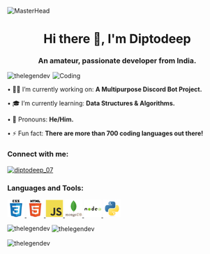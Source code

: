 ![MasterHead](https://cdn.discordapp.com/attachments/819912862595416077/1108349429666304030/python-programming-2000x600.png)

<h1 align="center">Hi there 👋, I'm Diptodeep</h1>
<h3 align="center">An amateur, passionate developer from India.</h3>
<img align="right" alt="Coding" width="400" src="https://i.giphy.com/media/qgQUggAC3Pfv687qPC/giphy.webp">

<p align="left"> <img src="https://komarev.com/ghpvc/?username=thelegendev&label=Profile%20views&color=0e75b6&style=flat" alt="thelegendev" /> </p>

• 👨‍💻 I’m currently working on: **A Multipurpose Discord Bot Project.**

• 🎓 I’m currently learning: **Data Structures & Algorithms.**

• 👤 Pronouns: **He/Him.**

• ⚡ Fun fact: **There are more than 700 coding languages out there!**

<h3 align="left">Connect with me:</h3>
<p align="left">
<a href="https://instagram.com/diptodeep_07" target="blank"><img align="center" src="https://raw.githubusercontent.com/rahuldkjain/github-profile-readme-generator/master/src/images/icons/Social/instagram.svg" alt="diptodeep_07" height="30" width="40" /></a>
</p>

<h3 align="left">Languages and Tools:</h3>
<p align="left"> <a href="https://www.w3schools.com/css/" target="_blank" rel="noreferrer"> <img src="https://raw.githubusercontent.com/devicons/devicon/master/icons/css3/css3-original-wordmark.svg" alt="css3" width="40" height="40"/> </a> <a href="https://www.w3.org/html/" target="_blank" rel="noreferrer"> <img src="https://raw.githubusercontent.com/devicons/devicon/master/icons/html5/html5-original-wordmark.svg" alt="html5" width="40" height="40"/> </a> <a href="https://developer.mozilla.org/en-US/docs/Web/JavaScript" target="_blank" rel="noreferrer"> <img src="https://raw.githubusercontent.com/devicons/devicon/master/icons/javascript/javascript-original.svg" alt="javascript" width="40" height="40"/> </a> <a href="https://www.mongodb.com/" target="_blank" rel="noreferrer"> <img src="https://raw.githubusercontent.com/devicons/devicon/master/icons/mongodb/mongodb-original-wordmark.svg" alt="mongodb" width="40" height="40"/> </a> <a href="https://nodejs.org" target="_blank" rel="noreferrer"> <img src="https://raw.githubusercontent.com/devicons/devicon/master/icons/nodejs/nodejs-original-wordmark.svg" alt="nodejs" width="40" height="40"/> </a> <a href="https://www.python.org" target="_blank" rel="noreferrer"> <img src="https://raw.githubusercontent.com/devicons/devicon/master/icons/python/python-original.svg" alt="python" width="40" height="40"/> </a> </p>

<p><img align="left" src="https://github-readme-stats.vercel.app/api/top-langs?username=thelegendev&show_icons=true&locale=en&layout=compact" alt="thelegendev" /></p>

<p>&nbsp;<img align="center" src="https://github-readme-stats.vercel.app/api?username=thelegendev&show_icons=true&locale=en" alt="thelegendev" /></p>

<p><img align="center" src="https://github-readme-streak-stats.herokuapp.com/?user=thelegendev&" alt="thelegendev" /></p>
